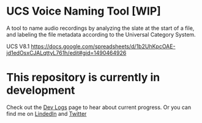 # UCS Voice Naming Tool [WIP]
A tool to name audio recordings by analyzing the slate at the start of a file, and labeling the file metadata according to the Universal Category System.

UCS V8.1
https://docs.google.com/spreadsheets/d/1b2UhKpcOAE-jd1edOsxCJALqttyL761h/edit#gid=1490464926

# This repository is currently in development
Check out the [Dev Logs](https://github.com/SoundsLikeJonny/UCS-Voice-Naming-Tool/wiki/Dev-Logs) page to hear about current progress.
Or you can find me on [LindedIn](https://www.linkedin.com/in/jonevans-gameaudio/) and [Twitter](https://twitter.com/SoundsLikeJonny)
